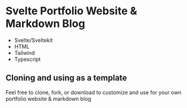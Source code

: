 # Svelte Portfolio Website & Markdown Blog
- Svelte/Sveltekit
- HTML
- Tailwind
- Typescript

## Cloning and using as a template
Feel free to clone, fork, or download to customize and use for your own portfolio website & markdown blog


